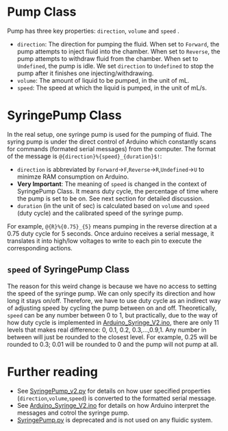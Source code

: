 # Pump Class
Pump has three key properties: `direction`, `volume` and `speed` . 
- `direction`: The direction for pumping the fluid.
When set to `Forward`, the pump attempts to inject fluid into the chamber.
When set to `Reverse`, the pump attempts to withdraw fluid from the chamber.
When set to `Undefined`, the pump is idle. We set `direction` to `Undefined` to stop the pump after it finishes one injecting/withdrawing.
- `volume`: The amount of liquid to be pumped, in the unit of mL.
- `speed`: The speed at which the liquid is pumped, in the unit of mL/s.
# SyringePump Class
In the real setup, one syringe pump is used for the pumping of fluid.
The syring pump is under the direct control of Arduino which constantly scans for commands (formated serial messages) from the computer. 
The format of the message is `@{direction}%{speed}_{duration}$!`: 
- `direction` is abbreviated by `Forward`->`F`,`Reverse`->`R`,`Undefined`->`U` to minimze RAM consumption on Arduino.
- **Very Important**: The meaning of `speed` is changed in the context of SyringePump Class.
It means duty cycle, the percentage of time where the pump is set to be on. See next section for detailed discussion.
- `duration` (in the unit of sec) is calculated based on `volume` and `speed` (duty cycle) and the calibrated speed of the syringe pump.

For example, `@{R}%{0.75}_{5}` means pumping in the reverse direction at a 0.75 duty cycle for 5 seconds.
Once arduino receives a serial message, it translates it into high/low voltages to write to each pin to execute the corresponding actions.
## `speed` of SyringePump Class
The reason for this weird change is because we have no access to setting the speed of the syringe pump.
We can only specify its direction and how long it stays on/off. 
Therefore, we have to use duty cycle as an indirect way of adjusting speed by cycling the pump between on and off.
Theoretically, `speed` can be any number between 0 to 1, but practically, due to the way of how duty cycle is implemented in [Arduino_Syringe_V2.ino](Arduino_Syringe_V2/Arduino_Syringe_V2.ino), there are only 11 levels that makes real difference: 0, 0.1, 0.2, 0.3,...,0.9,1. Any number in between will just be rounded to the closest level. For example, 0.25 will be rounded to 0.3; 0.01 will be rounded to 0 and the pump will not pump at all.
# Further reading
- See [SyringePump_v2.py](SyringePump_v2.py) for details on how user specified properties (`direction`,`volume`,`speed`) is converted to the formatted serial message.
- See [Arduino_Syringe_V2.ino](Arduino_Syringe_V2/Arduino_Syringe_V2.ino) for details on how Arduino interpret the messages and cotrol the syringe pump.
- [SyringePump.py](SyringePump.py) is deprecated and is not used on any fluidic system.
